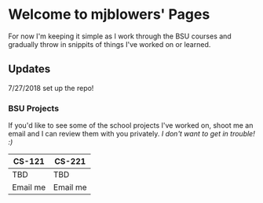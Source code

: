 # Welcome to mjblowers' Pages

For now I'm keeping it simple as I work through the BSU courses and gradually throw in snippits of things I've worked on or learned.

## Updates

7/27/2018 set up the repo!

### BSU Projects

If you'd like to see some of the school projects I've worked on, shoot me an email and I can review them with you privately.  *I don't want to get in trouble! :)*

CS-121 | CS-221
------------ | -------------
TBD | TBD
Email me | Email me
